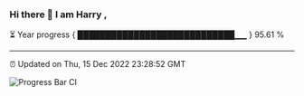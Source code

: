 ### Hi there 👋 I am Harry , 

⏳ Year progress { ████████████████████████████▁▁ } 95.61 %

---

⏰ Updated on Thu, 15 Dec 2022 23:28:52 GMT

![Progress Bar CI](https://github.com/duykhang68/duykhang68/workflows/Progress%20Bar%20CI/badge.svg)
